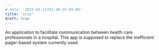```yaml
---
# date: '2025-01-11T01:40:35-05:00'
title: 'iris'
draft: true
---
```

An application to facilitate communication between health care professionals in a hospital. This app is supposed to replace the inefficient pager-based system currently used.
